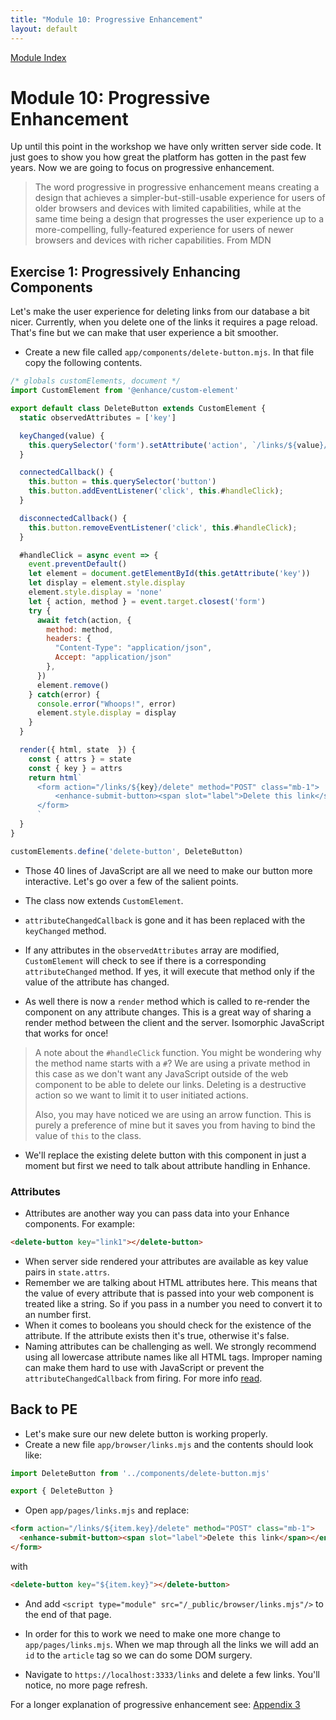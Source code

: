 ```yaml
---
title: "Module 10: Progressive Enhancement"
layout: default
---
```



[Module Index](/enhance-workshop-codemash)

# Module 10: Progressive Enhancement

Up until this point in the workshop we have only written server side code. It just goes to show you how great the platform has gotten in the past few years. Now we are going to focus on progressive enhancement.

> The word progressive in progressive enhancement means creating a design that achieves a simpler-but-still-usable experience for users of older browsers and devices with limited capabilities, while at the same time being a design that progresses the user experience up to a more-compelling, fully-featured experience for users of newer browsers and devices with richer capabilities.
> From MDN

## Exercise 1: Progressively Enhancing Components

Let's make the user experience for deleting links from our database a bit nicer. Currently, when you delete one of the links it requires a page reload. That's fine but we can make that user experience a bit smoother.

- Create a new file called `app/components/delete-button.mjs`. In that file copy the following contents.

```javascript
/* globals customElements, document */
import CustomElement from '@enhance/custom-element'

export default class DeleteButton extends CustomElement {
  static observedAttributes = ['key']

  keyChanged(value) {
    this.querySelector('form').setAttribute('action', `/links/${value}/delete`)
  }

  connectedCallback() {
    this.button = this.querySelector('button')
    this.button.addEventListener('click', this.#handleClick);
  }

  disconnectedCallback() {
    this.button.removeEventListener('click', this.#handleClick);
  }

  #handleClick = async event => {
    event.preventDefault()
    let element = document.getElementById(this.getAttribute('key'))
    let display = element.style.display
    element.style.display = 'none'
    let { action, method } = event.target.closest('form')
    try {
      await fetch(action, {
        method: method,
        headers: {
          "Content-Type": "application/json",
          Accept: "application/json"
        },
      })
      element.remove()
    } catch(error) {
      console.error("Whoops!", error)
      element.style.display = display
    }
  }

  render({ html, state  }) {
    const { attrs } = state
    const { key } = attrs
    return html`
      <form action="/links/${key}/delete" method="POST" class="mb-1">
          <enhance-submit-button><span slot="label">Delete this link</span></enhance-submit-button>
      </form>
      `
  }
}

customElements.define('delete-button', DeleteButton)
```

- Those 40 lines of JavaScript are all we need to make our button more interactive. Let's go over a few of the salient points.

- The class now extends `CustomElement`.
- `attributeChangedCallback` is gone and it has been replaced  with the `keyChanged` method.
- If any attributes in the `observedAttributes` array are modified, `CustomElement` will check to see if there is a corresponding `attributeChanged` method. If yes, it will execute that method only if the value  of the attribute has changed.
- As well there is now a `render` method which is called to re-render the component on any attribute changes. This is a great way of sharing a render method between the client and the server. Isomorphic JavaScript that works for once!

> A note about the `#handleClick` function. You might be wondering why the method name starts with a `#`? We are using a private method in this case as we don't want any JavaScript outside of the web component to be able to delete our links. Deleting is a destructive action so we want to limit it to user initiated actions.
>
> Also, you may have noticed we are using an arrow function. This is purely a preference of mine but it saves you from having to bind the value of `this` to the class.

- We'll replace the existing delete button with this component in just a moment but first we need to talk about attribute handling in Enhance.

### Attributes

- Attributes are another way you can pass data into your Enhance components. For example:

```html
<delete-button key="link1"></delete-button>
```
- When server side rendered your attributes are available as key value pairs in `state.attrs`.
- Remember we are talking about HTML attributes here. This means that the value of every attribute that is passed into your web component is treated like a string. So if you pass in a number you need to convert it to an number first.
- When it comes to booleans you should check for the existence of the attribute. If the attribute exists then it's true, otherwise it's false.
- Naming attributes can be challenging as well. We strongly recommend using all lowercase attribute names like all HTML tags. Improper naming can make them hard to use with JavaScript or prevent the `attributeChangedCallback` from firing. For more info [read](https://enhance.dev/docs/learn/concepts/state/attributes#naming-attributes).

## Back to PE

- Let's make sure our new delete button is working properly.
- Create a new file `app/browser/links.mjs` and the contents should look like:

```javascript
import DeleteButton from '../components/delete-button.mjs'

export { DeleteButton }
```

- Open `app/pages/links.mjs` and replace:

```html
<form action="/links/${item.key}/delete" method="POST" class="mb-1">
  <enhance-submit-button><span slot="label">Delete this link</span></enhance-submit-button>
</form>
```

with

```html
<delete-button key="${item.key}"></delete-button>
```

- And add `<script type="module" src="/_public/browser/links.mjs"/>` to the end of that page.

- In order for this to work we need to make one more change to `app/pages/links.mjs`. When we map through all the links we will add an `id` to the `article` tag so we can do some DOM surgery.
- Navigate to `https://localhost:3333/links` and delete a few links. You'll notice, no more page refresh.

For a longer explanation of progressive enhancement see: [Appendix 3](/appendix-module-3-progressive-enhancement)
